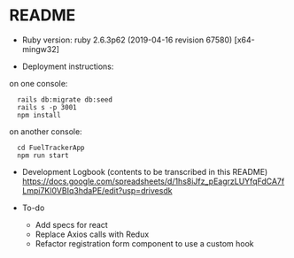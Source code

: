 # README

* Ruby version: ruby 2.6.3p62 (2019-04-16 revision 67580) [x64-mingw32]

* Deployment instructions:

on one console:
```
  rails db:migrate db:seed
  rails s -p 3001
  npm install
```

on another console:
```
  cd FuelTrackerApp
  npm run start
```

* Development Logbook (contents to be transcribed in this README) 
https://docs.google.com/spreadsheets/d/1hs8iJfz_pEagrzLUYfqFdCA7fLmpi7Kl0VBIq3hdaPE/edit?usp=drivesdk

* To-do

  * Add specs for react
  * Replace Axios calls with Redux
  * Refactor registration form component to use a custom hook
